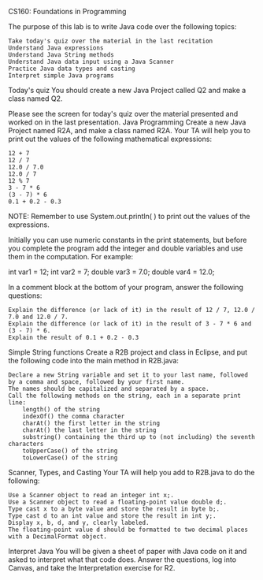 CS160: Foundations in Programming

The purpose of this lab is to write Java code over the following topics:

    Take today's quiz over the material in the last recitation
    Understand Java expressions
    Understand Java String methods
    Understand Java data input using a Java Scanner
    Practice Java data types and casting
    Interpret simple Java programs 

Today's quiz
You should create a new Java Project called Q2 and make a class named Q2.

Please see the screen for today's quiz over the material presented and worked on in the last presentation.
Java Programming
Create a new Java Project named R2A, and make a class named R2A. Your TA will help you to print out the values of the following mathematical expressions:

    12 + 7
    12 / 7
    12.0 / 7.0
    12.0 / 7
    12 % 7
    3 - 7 * 6
    (3 - 7) * 6
    0.1 + 0.2 - 0.3 

NOTE: Remember to use System.out.println( ) to print out the values of the expressions.

Initially you can use numeric constants in the print statements, but before you complete the program add the integer and double variables and use them in the computation. For example:

int var1 = 12;
int var2 = 7;
double var3 = 7.0;
double var4 = 12.0;

In a comment block at the bottom of your program, answer the following questions:

    Explain the difference (or lack of it) in the result of 12 / 7, 12.0 / 7.0 and 12.0 / 7.
    Explain the difference (or lack of it) in the result of 3 - 7 * 6 and (3 - 7) * 6.
    Explain the result of 0.1 + 0.2 - 0.3 

Simple String functions
Create a R2B project and class in Eclipse, and put the following code into the main method in R2B.java:

    Declare a new String variable and set it to your last name, followed by a comma and space, followed by your first name.
    The names should be capitalized and separated by a space.
    Call the following methods on the string, each in a separate print line:
        length() of the string
        indexOf() the comma character
        charAt() the first letter in the string
        charAt() the last letter in the string
        substring() containing the third up to (not including) the seventh characters
        toUpperCase() of the string
        toLowerCase() of the string 

Scanner, Types, and Casting
Your TA will help you add to R2B.java to do the following:

    Use a Scanner object to read an integer int x;.
    Use a Scanner object to read a floating-point value double d;.
    Type cast x to a byte value and store the result in byte b;.
    Type cast d to an int value and store the result in int y;.
    Display x, b, d, and y, clearly labeled.
    The floating-point value d should be formatted to two decimal places with a DecimalFormat object. 

Interpret Java
You will be given a sheet of paper with Java code on it and asked to interpret what that code does. Answer the questions, log into Canvas, and take the Interpretation exercise for R2. 
